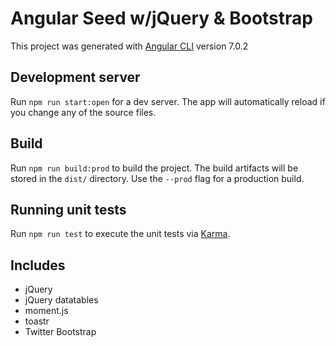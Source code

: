 # Angular Seed w/jQuery & Bootstrap

This project was generated with [Angular CLI](https://github.com/angular/angular-cli) version 7.0.2

## Development server

Run `npm run start:open` for a dev server. The app will automatically reload if you change any of the source files.

## Build

Run `npm run build:prod` to build the project. The build artifacts will be stored in the `dist/` directory. Use the `--prod` flag for a production build.

## Running unit tests

Run `npm run test` to execute the unit tests via [Karma](https://karma-runner.github.io).

## Includes
- jQuery
- jQuery datatables
- moment.js
- toastr
- Twitter Bootstrap
